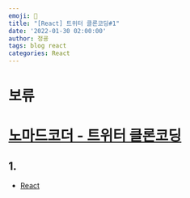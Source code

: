 ```yaml
---
emoji: 🧢
title: "[React] 트위터 클론코딩#1"
date: '2022-01-30 02:00:00'
author: 정굥
tags: blog react
categories: React
---
```


# 보류 
# [노마드코더 - 트위터 클론코딩](https://nomadcoders.co/nwitter/lobby)
## 1.
<!-- ## What is Firebase? 
  
## 노트
### 1. useEffect 이용한 create, destroy 
* Component가 생성될 때 코드 실행(create) 및 파괴될 때 코드 실행(destroy) 
```javascript
  useEffect(() => {
    console.log("created :)");
    return () => console.log("destroy :(");
  });
```

```javascript
  function destroyFn() {
    console.log("destroy :(");
  }
  function createFn() {
    console.log("created :)");
    return destroyFn;
  }
  useEffect(createFn, []);

```

<br/>

### 2. API 사용법 
* ajax & coin API 사용 
>문제점
**`fetch("https://api.coinpaprika.com/v1/tickers")`로 가져온 데이터가 6000 몇개 쯤? 되는데**
**데이터를 천개 정도까지 잘라서 입력했을 때 USD-> 선택된 Coin 수량 변경시 잘되는데 2천개정도부터**
**버벅이는 현상이 나타남. 정확한 원인은 아직 모르겠으나 숫자를 입력했을 때 onchange 이벤트가 계속 발생하여** 
**그 속도가 6천개의 데이터를 그려주는 속도보다 빨라서 버벅이는걸로 예상이됨.**
[소스참조](https://github.com/wjdrbdyd/movie-web/coin-exam)
> 예상 해결 방안 
- 1. 페이징을 사용하여 데이터를 나눠서 렌더링 하는 방법.
- 2. 스크롤위치에 따라 데이터를 나눠서 렌더링 하는 방법.
- 3. input 입력시 onChange발생하여 setMoney를 실행할 때 setTimeout을 줘서 렌더링 시간에 격차를 두는방법.

<br/>

### 3. fetch & async-await 
> fetch
```javascript
fetch(
  "https://yts.mx/api/v2/list_movies.json?minimum_rating=8.0&sort_by=year"
)
.then((response) => response.json())
.then((json) => {
  setMovies(json.data.movies);
  setLoading(false);
});
```
> async-await 
```javascript
const getMovies = async() => {
  const response = await fetch(
    "https://yts.mx/api/v2/list_movies.json?minimum_rating=8.0&sort_by=year"
  );
  const json = await response.json();
  setMovies(json.data.movies);
  setLoading(false);
}
```
### 4. Movie Component props 전달시 에러
* `Uncaught TypeError: Cannot read properties of undefined` 에러 발생
* 발생지점 `genre` 부분 map 함수 undefined
**제공하는 API의 `genre`의 속성이 없는 데이터 존재** 

* 컴포넌트안에서 `genre` 유무를 체크하니 props 전달시 propTypes 설정해놔서 Script Error발생 함 
**그래서 부모컴포넌트에서 genres가 없을 경우 빈 Array 전달하도록 변경**
> 해결
```javascript
 Movie.propTypes = {
  ...
  genres: PropTypes.arrayOf(PropTypes.string).isRequired // genres의 Type 설정 부분
};
 // 문제의 부분
 <Movie key={movie.id}coverImg={movie.medium_cover_image} title={movie.title} summary={movie.summary} 
 `genres={movie.genres}` /> 
 
 // 문제 부분 수정
 <Movie key={movie.id}coverImg={movie.medium_cover_image} title={movie.title} summary={movie.summary} 
 `genres={movie.genres ? movie.genres: []}` /> 
```
[소스참조](https://github.com/wjdrbdyd/movie-web)

### 5.깃페이지 배포시 빈화면 문제
**작년 11월경 혼자 리액트를 공부해서 간단한 프로젝트를 배포했을 때 사이트를 들어가면 빈 화면으로 출력되는 문제를 겪었었다.**
**아무리 찾아봐도 당시에는 커뮤니티 활동도 안하고 구글링 열심히 검색해서 혼자의 힘으로 해결하려 했었으나 실패.. 그때 아마 리액트**
**개인 프로젝트를 만들다가 잠깐 Stop했던 기억이.. 운좋게 이번에 이 노마드 강의를 들으며 강의의 댓글로 인해 원인은 알게 되었다.**
> 문제가 됬던 부분 `React-Router-Dom v6.` 사용
```jsx
// v6 이전
<Router>
  <Switch>
    <Route path="/movie/:id"><Detail/></Route>
    <Route path="/"><Home/></Route>
  </Switch>
</Router>
// 라우터 v6
<Router>
  <Routes>
    <Route path="/movie/:id" element={<Detail />}></Route>
    <Route path="/" element={<Home />}></Route>
  </Routes>
</Router>
```
**위 소스코드에서 `<Router>`  부분에 `basename={process.env.PUBLIC_URL}` 을 추가하면 빈 화면 증상을 해결할 수 있다.**
**무슨의미인지는 아직 찾아보지 않았음. `process.env.PULBIC_URL` 을 콘솔로 출력해보면 프로젝트 루트 폴더명이 나오는데**
**v6 버전부터 저부분을 추가해야 루트 경로를 잡을 수 있는 듯한??.. 추후 내용을 찾아보고 해당 글에 추가할 예정!**
<br/> -->

- [React](/posts/React)
  
```toc

```
